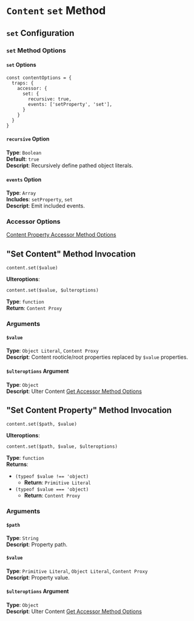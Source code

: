 # `Content` `set` Method
## `set` Configuration
### `set` Method Options
#### `set` Options
```
const contentOptions = {
  traps: {
    accessor: {
      set: {
        recursive: true,
        events: ['setProperty', 'set'],
      }
    }
  }
}
```
#### `recursive` Option
**Type**: `Boolean`  
**Default**: `true`  
**Descript**: Recursively define pathed object literals.  
#### `events` Option
**Type**: `Array`  
**Includes**: `setProperty`, `set`  
**Descript**: Emit included events.  

### Accessor Options
[Content Property Accessor Method Options](../index.md#path-options)

## "Set Content" Method Invocation
```
content.set($value)
```
**Ulteroptions**:  
```
content.set($value, $ulteroptions)
```
**Type**: `function`  
**Return**: `Content Proxy`  
### Arguments
#### `$value`
**Type**: `Object Literal`, `Content Proxy`  
**Descript**: Content rooticle/root properties replaced by `$value` properties.  
#### `$ulteroptions` Argument
**Type**: `Object`  
**Descript**: Ulter Content [Get Accessor Method Options](#get-method-options)

## "Set Content Property" Method Invocation
```
content.set($path, $value)
```
**Ulteroptions**:  
```
content.set($path, $value, $ulteroptions)
```
**Type**: `function`  
**Returns**:  
 - `(typeof $value !== 'object)`  
   - **Return**:  `Primitive Literal`  
 - `(typeof $value === 'object)`  
   - **Return**: `Content Proxy`  
### Arguments
#### `$path`
**Type**: `String`  
**Descript**: Property path.  
#### `$value`
**Type**: `Primitive Literal`, `Object Literal`, `Content Proxy`  
**Descript**: Property value. 
#### `$ulteroptions` Argument
**Type**: `Object`  
**Descript**: Ulter Content [Get Accessor Method Options](#get-method-options)
